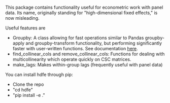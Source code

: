This package contains functionality useful for econometric work with panel data.
Its name, originally standing for "high-dimensional fixed effects," is now misleading.

Useful features are
* Groupby: A class allowing for fast operations similar to Pandas groupby-apply and groupby-transform 
functionality, but performing significantly faster with user-written functions. See 
documentation [here](http://esantorella.com/2016/06/16/groupby/).
* find_collinear_cols and remove_collinear_cols: Functions
for dealing with multicollinearity which operate quickly on CSC matrices.
* make_lags: Makes within-group lags (frequently useful with panel data)

You can install hdfe through pip:
* Clone the repo
* "cd hdfe"
* "pip install -e ."

